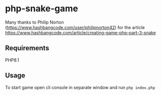 # php-snake-game
Many thanks to Philip Norton (https://www.hashbangcode.com/user/philipnorton42) for the article https://www.hashbangcode.com/article/creating-game-php-part-3-snake

## Requirements
PHP8.1
## Usage
To start game open cli console in separate window and run ```php index.php```
